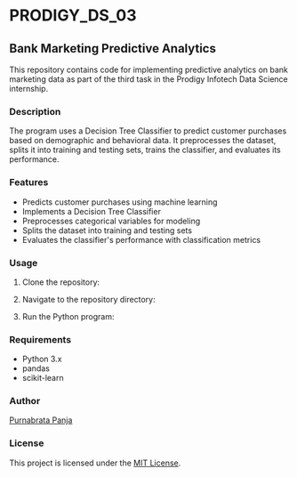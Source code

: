 # PRODIGY_DS_03

## Bank Marketing Predictive Analytics

This repository contains code for implementing predictive analytics on bank marketing data as part of the third task in the Prodigy Infotech Data Science internship.

### Description

The program uses a Decision Tree Classifier to predict customer purchases based on demographic and behavioral data. It preprocesses the dataset, splits it into training and testing sets, trains the classifier, and evaluates its performance.

### Features

- Predicts customer purchases using machine learning
- Implements a Decision Tree Classifier
- Preprocesses categorical variables for modeling
- Splits the dataset into training and testing sets
- Evaluates the classifier's performance with classification metrics

### Usage

1. Clone the repository:


2. Navigate to the repository directory:


3. Run the Python program:


### Requirements

- Python 3.x
- pandas
- scikit-learn

### Author

[Purnabrata Panja](https://github.com/PurnabrataPanja)

### License

This project is licensed under the [MIT License](LICENSE).
